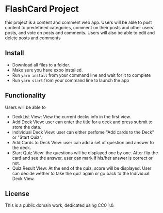 # FlashCard Project
this project is a content and comment web app.
Users will be able to post content to predefined categories, comment on their posts and other users' posts, and vote on posts and comments. Users will also be able to edit and delete posts and comments

## Install
- Download all files to a folder.
- Make sure you have expo installed.
- Run ```yarn install``` from your command line and wait for it to complete
- Run ```yarn start``` from your command line to launch the app


## Functionality
Users will be able to
 - DeckList View: View the current decks info in the first view.
 - Add Deck View: user can enter the title for a deck and press submit to store the data.
 - Individual Deck View: user can either perfome "Add cards to the Deck" or "Start Quiz".
 - Add Cards to Deck View: user can add a set of question and answer to the deck.
 - Start Quiz View: the questions will be displayed one by one. After flip the card and see the answer, user can mark if his/her answer is correct or not.
 - Quiz Result View: At the end of the quiz, score will be displayed. User can decide wether to take the quiz again or go back to the Individual Deck View.

## License
This is a public domain work, dedicated using CC0 1.0.

